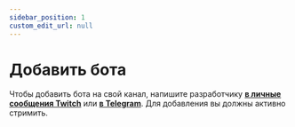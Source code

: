 ```yaml
---
sidebar_position: 1
custom_edit_url: null
---
```


# Добавить бота

Чтобы добавить бота на свой канал, напишите разработчику **[в личные сообщения Twitch](https://twitch.tv/relanit)** или **[в Telegram](https://relanit.t.me)**. Для добавления вы должны активно стримить.